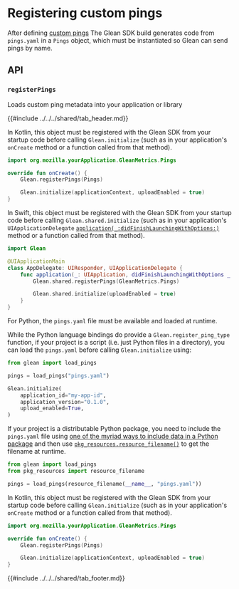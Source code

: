 # Registering custom pings

After defining [custom pings](../../user/pings/custom.md) The Glean SDK build generates code from `pings.yaml` in a `Pings` object, which must be instantiated so Glean can send pings by name.

## API

### `registerPings`
Loads custom ping metadata into your application or library

{{#include ../../../shared/tab_header.md}}

<div data-lang="Kotlin" class="tab">

In Kotlin, this object must be registered with the Glean SDK from your startup code before calling `Glean.initialize`
(such as in your application's `onCreate` method or a function called from that method).

```Kotlin
import org.mozilla.yourApplication.GleanMetrics.Pings

override fun onCreate() {
    Glean.registerPings(Pings)

    Glean.initialize(applicationContext, uploadEnabled = true)
}
```

</div>

<div data-lang="Java" class="tab"></div>

<div data-lang="Swift" class="tab">

In Swift, this object must be registered with the Glean SDK from your startup code before calling `Glean.shared.initialize`
(such as in your application's `UIApplicationDelegate` [`application(_:didFinishLaunchingWithOptions:)`](https://developer.apple.com/documentation/uikit/uiapplicationdelegate/1622921-application) method or a function called from that method).

```swift
import Glean

@UIApplicationMain
class AppDelegate: UIResponder, UIApplicationDelegate {
    func application(_: UIApplication, didFinishLaunchingWithOptions _: [UIApplication.LaunchOptionsKey: Any]?) -> Bool {
        Glean.shared.registerPings(GleanMetrics.Pings)

        Glean.shared.initialize(uploadEnabled = true)
    }
}
```

</div>

<div data-lang="Python" class="tab">

For Python, the `pings.yaml` file must be available and loaded at runtime.

While the Python language bindings do provide a `Glean.register_ping_type` function, if your project is a script (i.e. just Python files in a directory), you can load the `pings.yaml` before calling `Glean.initialize` using:

```python
from glean import load_pings

pings = load_pings("pings.yaml")

Glean.initialize(
    application_id="my-app-id",
    application_version="0.1.0",
    upload_enabled=True,
)
```

If your project is a distributable Python package, you need to include the `pings.yaml` file using [one of the myriad ways to include data in a Python package](https://setuptools.readthedocs.io/en/latest/setuptools.html#including-data-files) and then use [`pkg_resources.resource_filename()`](https://setuptools.readthedocs.io/en/latest/pkg_resources.html#resource-extraction) to get the filename at runtime.

```Python
from glean import load_pings
from pkg_resources import resource_filename

pings = load_pings(resource_filename(__name__, "pings.yaml"))
```

</div>

<div data-lang="Rust" class="tab">

In Kotlin, this object must be registered with the Glean SDK from your startup code before calling `Glean.initialize`
(such as in your application's `onCreate` method or a function called from that method).

```Kotlin
import org.mozilla.yourApplication.GleanMetrics.Pings

override fun onCreate() {
    Glean.registerPings(Pings)

    Glean.initialize(applicationContext, uploadEnabled = true)
}
```

</div>
<div data-lang="Javascript" class="tab"></div>
<div data-lang="Firefox Desktop" class="tab"></div>

{{#include ../../../shared/tab_footer.md}}
